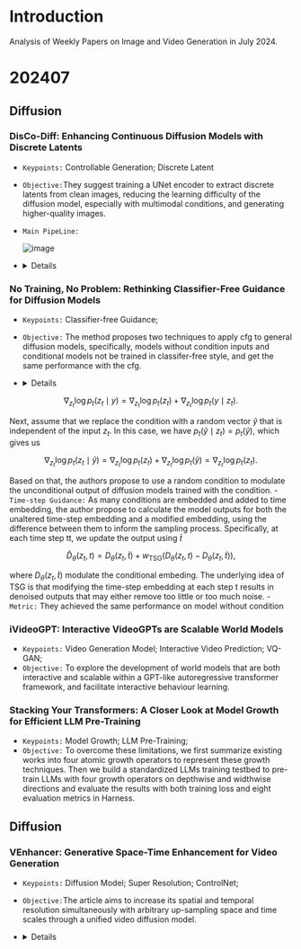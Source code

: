 # Introduction
Analysis of Weekly Papers on Image and Video Generation in July 2024.

# 202407

## Diffusion

### DisCo-Diff: Enhancing Continuous Diffusion Models with Discrete Latents
- `Keypoints:`  Controllable Generation; Discrete Latent
- `Objective:`They suggest training a UNet encoder to extract discrete latents from clean images, reducing the learning difficulty of the diffusion model, especially with multimodal conditions, and generating higher-quality images.

- `Main PipeLine:`

  
    ![image](https://github.com/user-attachments/assets/7c754699-0d5d-4e19-988c-c3f67696f3a4)
-   <details>
    <summary>Details</summary>

    - `Method:` The diffusion model learns to map multiple conditions to 2D images, which is challenging. The authors propose using a tokenizer and codebook as priors for generation. Training occurs in two stages: first, the tokenizer is trained with the diffusion UNet using ground truth images; second, an autoregressive model generates tokens from the codebook. During inference, tokens are sampled from the codebook and generated autoregressively. Those tokens will be input into the diffusion model to generate images as a condition.

</details>

### No Training, No Problem: Rethinking Classifier-Free Guidance for Diffusion Models
- `Keypoints:` Classifier-free Guidance;
- `Objective:` The method proposes two techniques to apply cfg to general diffusion models, specifically, models without condition inputs and conditional models not be trained in classifer-free style, and get the same performance with the cfg. 

-   <details>
    <summary>Details</summary>

    - `Method:` The author proposes two techniques. 
        - `Independent Condition Guidance: `
During the training process of classifier-free models, dropping conditions in a probability ratio is required. However, this increases the difficulty of learning. The authors propose to train the model with conditions throughout the process and use Independent Condition Guidance to obtain high-quality images similar to CFG. First, note that at each time step $`t`$, classifier-free guidance uses the conditional score $`\nabla_{z_t} \log p_t(z_t \mid y)`$ and the unconditional score $`\nabla_{z_t} \log p_t(z_t)`$ to guide the sampling process. Based on Bayes' theorem, we can write $`p_t(z_t \mid y) = \frac{p_t(y \mid z_t)p_t(z_t)}{p_t(y)}`$, which gives us
```math
\nabla_{z_t} \log p_t(z_t \mid y) = \nabla_{z_t} \log p_t(z_t) + \nabla_{z_t} \log p_t(y \mid z_t).
```
Next, assume that we replace the condition with a random vector $`\hat{y}`$ that is independent of the input $`z_t`$. In this case, we have $`p_t(\hat{y} \mid z_t) = p_t(\hat{y})`$, which gives us
```math
\nabla_{z_t} \log p_t(z_t \mid \hat{y}) = \nabla_{z_t} \log p_t(z_t) + \nabla_{z_t} \log p_t(\hat{y}) = \nabla_{z_t} \log p_t(z_t).
```
Based on that, the authors propose to use a random condition to modulate the unconditional output of diffusion models trained with the condition.
        - `Time-step Guidance:`
         As many conditions are embedded and added to time embedding, the author propose to calculate the model outputs for both the unaltered time-step embedding and a modified embedding, using the difference between them to inform the sampling process. Specifically, at each time step tt, we update the output using $`\tilde{t}`$ 
```math
\hat{D}_{\theta}(z_t, t) = D_{\theta}(z_t, \tilde{t}) + w_{\text{TSG}} \left( D_{\theta}(z_t, t) - D_{\theta}(z_t, \tilde{t}) \right),
```
where $`D_{\theta}(z_t, \tilde{t})`$ modulate the conditional embeding. The underlying idea of TSG is that modifying the time-step embedding at each step t results in denoised outputs that may either remove too little or too much noise.
    - `Metric:` They achieved the same performance on model without condition
</details>


### iVideoGPT: Interactive VideoGPTs are Scalable World Models 

- `Keypoints:` Video Generation Model; Interactive Video Prediction; VQ-GAN;
- `Objective:` To explore the development of world models that are both interactive and scalable within a GPT-like autoregressive transformer framework, and facilitate interactive behaviour learning.


### Stacking Your Transformers: A Closer Look at Model Growth for Efficient LLM Pre-Training
- `Keypoints:` Model Growth;  LLM Pre-Training;
- `Objective:` To overcome these limitations, we first summarize existing works into four atomic growth operators to represent these growth techniques. Then we build a standardized LLMs training testbed to pre-train LLMs with four growth operators on depthwise and widthwise directions and evaluate the results with both training loss and eight evaluation metrics in Harness.


## Diffusion

### VEnhancer: Generative Space-Time Enhancement for Video Generation
- `Keypoints:` Diffusion Model; Super Resolution; ControlNet;
- `Objective:`The article aims to increase its spatial and temporal resolution simultaneously with arbitrary up-sampling space and time scales through a unified video diffusion model.

-   <details>
    <summary>Details</summary>

    - `Method:` The researchers train a video ControlNet based on a pretrained diffusion model, using different low-resolution and low-frame-rate videos as conditions. Besides, they inject the scale of spaitial and temporal inot the ControlNet.

    - `Metric:` They surpasses existing state-of-the-art video super-resolution and space-time super-resolution methods in enhancing AIgenerated videos. They help exisiting open-source state-of-theart text-to-video method, VideoCrafter-2, reaches the top one in video generation benchmark – VBench. Their disadvantage is that they cannot support ultra-high resolutions, such as 4K.

</details>
